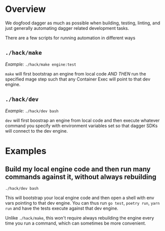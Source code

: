 # Overview

We dogfood dagger as much as possible when building, testing, linting, and just generally automating dagger related development tasks.

There are a few scripts for running automation in different ways

## `./hack/make`

_Example:_ `./hack/make engine:test`

`make` will first bootstrap an engine from local code _AND THEN_ run the specified mage step such that any Container Exec will point to that dev engine.

## `./hack/dev`

_Example:_ `./hack/dev bash`

`dev` will first boostrap an engine from local code and then execute whatever command you specify with environment variables set so that dagger SDKs will connect to the dev engine.

# Examples

## Build my local engine code and then run many commands against it, without always rebuilding

`./hack/dev bash`

This will bootstrap your local engine code and then open a shell with env vars pointing to that dev engine. You can thus run `go test`, `poetry run`, `yarn run` and have the tests execute against that dev engine.

Unlike `./hack/make`, this won't require always rebuilding the engine every time you run a command, which can sometimes be more convenient.
